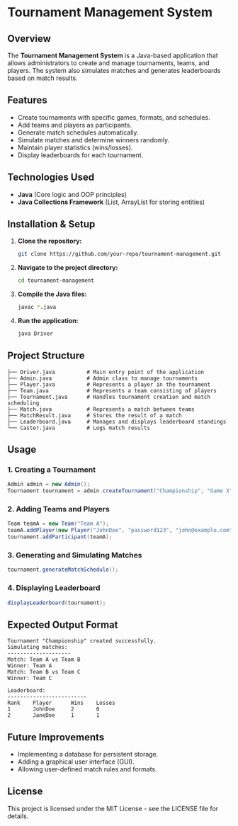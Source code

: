 # Tournament Management System

## Overview
The **Tournament Management System** is a Java-based application that allows administrators to create and manage tournaments, teams, and players. The system also simulates matches and generates leaderboards based on match results.

## Features
- Create tournaments with specific games, formats, and schedules.
- Add teams and players as participants.
- Generate match schedules automatically.
- Simulate matches and determine winners randomly.
- Maintain player statistics (wins/losses).
- Display leaderboards for each tournament.

## Technologies Used
- **Java** (Core logic and OOP principles)
- **Java Collections Framework** (List, ArrayList for storing entities)

## Installation & Setup
1. **Clone the repository:**
   ```sh
   git clone https://github.com/your-repo/tournament-management.git
   ```
2. **Navigate to the project directory:**
   ```sh
   cd tournament-management
   ```
3. **Compile the Java files:**
   ```sh
   javac *.java
   ```
4. **Run the application:**
   ```sh
   java Driver
   ```

## Project Structure
```
├── Driver.java          # Main entry point of the application
├── Admin.java           # Admin class to manage tournaments
├── Player.java          # Represents a player in the tournament
├── Team.java            # Represents a team consisting of players
├── Tournament.java      # Handles tournament creation and match scheduling
├── Match.java           # Represents a match between teams
├── MatchResult.java     # Stores the result of a match
├── Leaderboard.java     # Manages and displays leaderboard standings
└── Caster.java          # Logs match results
```

## Usage
### 1. Creating a Tournament
```java
Admin admin = new Admin();
Tournament tournament = admin.createTournament("Championship", "Game X", new Date(), new Date(), "Round Robin");
```

### 2. Adding Teams and Players
```java
Team teamA = new Team("Team A");
teamA.addPlayer(new Player("JohnDoe", "password123", "john@example.com"));
tournament.addParticipant(teamA);
```

### 3. Generating and Simulating Matches
```java
tournament.generateMatchSchedule();
```

### 4. Displaying Leaderboard
```java
displayLeaderboard(tournament);
```

## Expected Output Format
```
Tournament "Championship" created successfully.
Simulating matches:
--------------------
Match: Team A vs Team B
Winner: Team A
Match: Team B vs Team C
Winner: Team C

Leaderboard:
-------------------------
Rank    Player      Wins    Losses
1       JohnDoe     2       0
2       JaneDoe     1       1
```

## Future Improvements
- Implementing a database for persistent storage.
- Adding a graphical user interface (GUI).
- Allowing user-defined match rules and formats.

## License
This project is licensed under the MIT License - see the LICENSE file for details.


